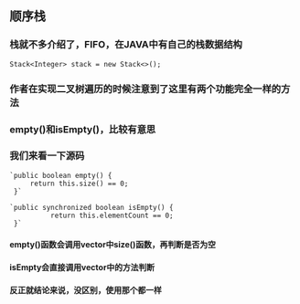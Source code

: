 ## 顺序栈
### 栈就不多介绍了，FIFO，在JAVA中有自己的栈数据结构
`Stack<Integer> stack = new Stack<>();`
### 作者在实现二叉树遍历的时候注意到了这里有两个功能完全一样的方法
### empty()和isEmpty()，比较有意思
### 我们来看一下源码
    `public boolean empty() {
         return this.size() == 0;
     }`
     
    `public synchronized boolean isEmpty() {
              return this.elementCount == 0;
     }`
     
#### empty()函数会调用vector中size()函数，再判断是否为空
#### isEmpty会直接调用vector中的方法判断
#### 反正就结论来说，没区别，使用那个都一样